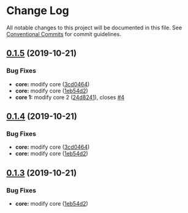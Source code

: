 # Change Log

All notable changes to this project will be documented in this file.
See [Conventional Commits](https://conventionalcommits.org) for commit guidelines.

## [0.1.5](https://github.com/binglingwy/lerna-test/compare/v0.1.2...v0.1.5) (2019-10-21)


### Bug Fixes

* **core:** modify core ([3cd0464](https://github.com/binglingwy/lerna-test/commit/3cd0464b3c339a634c2a4b7df06931850d8642dc))
* **core:** modify core ([1eb54d2](https://github.com/binglingwy/lerna-test/commit/1eb54d21743020f87fbe7f80f950506d09dc5cd5))
* **core 1:** modify core 2 ([24d8241](https://github.com/binglingwy/lerna-test/commit/24d824152d3e3603adb448dd208666dbd9dfb37c)), closes [#4](https://github.com/binglingwy/lerna-test/issues/4)





## [0.1.4](https://github.com/binglingwy/lerna-test/compare/v0.1.2...v0.1.4) (2019-10-21)


### Bug Fixes

* **core:** modify core ([3cd0464](https://github.com/binglingwy/lerna-test/commit/3cd0464b3c339a634c2a4b7df06931850d8642dc))
* **core:** modify core ([1eb54d2](https://github.com/binglingwy/lerna-test/commit/1eb54d21743020f87fbe7f80f950506d09dc5cd5))





## [0.1.3](https://github.com/binglingwy/lerna-test/compare/v0.1.2...v0.1.3) (2019-10-21)


### Bug Fixes

* **core:** modify core ([1eb54d2](https://github.com/binglingwy/lerna-test/commit/1eb54d21743020f87fbe7f80f950506d09dc5cd5))
